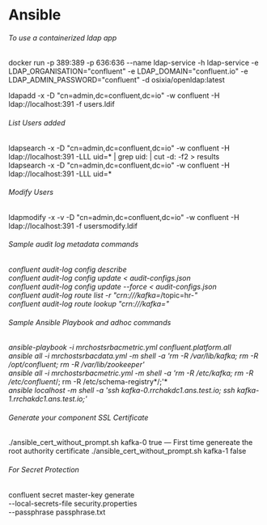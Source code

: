 # Ansible

###### To use a containerized ldap app
docker run -p 389:389 -p 636:636 --name ldap-service -h ldap-service -e LDAP_ORGANISATION="confluent" -e LDAP_DOMAIN="confluent.io" -e LDAP_ADMIN_PASSWORD="confluent" -d osixia/openldap:latest

ldapadd -x -D "cn=admin,dc=confluent,dc=io" -w confluent -H ldap://localhost:391 -f users.ldif

###### List Users added
ldapsearch -x -D "cn=admin,dc=confluent,dc=io" -w confluent -H ldap://localhost:391 -LLL uid=* | grep uid: | cut -d: -f2 > results <br>
ldapsearch -x -D "cn=admin,dc=confluent,dc=io" -w confluent -H ldap://localhost:391 -LLL uid=*

###### Modify Users
ldapmodify -x -v -D "cn=admin,dc=confluent,dc=io" -w confluent -H ldap://localhost:391 -f usersmodify.ldif


###### Sample audit log metadata commands

*confluent audit-log config describe* <br>
*confluent audit-log config update < audit-configs.json* <br>
*confluent audit-log config update --force < audit-configs.json* <br>
*confluent audit-log route list -r "crn:///kafka=*/topic=hr-*"* <br>
*confluent audit-log route lookup "crn:///kafka=<kafka-cluster-id>"* <br>

###### Sample Ansible Playbook and adhoc commands

*ansible-playbook -i mrchostsrbacmetric.yml confluent.platform.all* <br>
*ansible all -i mrchostsrbacdata.yml -m shell -a  'rm -R /var/lib/kafka; rm -R /opt/confluent; rm -R /var/lib/zookeeper'* <br>
*ansible all -i mrchostsrbacmetric.yml -m shell -a  'rm -R /etc/kafka; rm -R /etc/confluent*/; rm -R /etc/schema-registry*/;'* <br>
*ansible localhost -m shell -a  'ssh kafka-0.rrchakdc1.ans.test.io; ssh kafka-1.rrchakdc1.ans.test.io;'* <br>


###### Generate your component SSL Certificate
./ansible_cert_without_prompt.sh kafka-0 true — First time genereate the root authority certificate
 ./ansible_cert_without_prompt.sh kafka-1 false

###### For Secret Protection 
confluent secret master-key generate \
--local-secrets-file security.properties  \
--passphrase passphrase.txt
